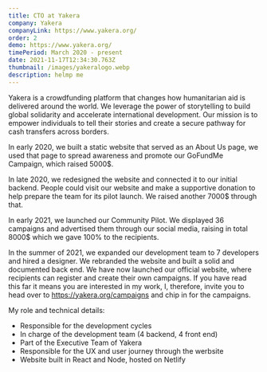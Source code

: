 ```yaml
---
title: CTO at Yakera
company: Yakera
companyLink: https://www.yakera.org/
order: 2
demo: https://www.yakera.org/
timePeriod: March 2020 - present
date: 2021-11-17T12:34:30.763Z
thumbnail: /images/yakeralogo.webp
description: helmp me
---
```

Yakera is a crowdfunding platform that changes how humanitarian aid is delivered around the world. We leverage the power of storytelling to build global solidarity and accelerate international development. Our mission is to empower individuals to tell their stories and create a secure pathway for cash transfers across borders.

In early 2020, we built a static website that served as an About Us page, we used that page to spread awareness and promote our GoFundMe Campaign, which raised 5000$.

In late 2020, we redesigned the website and connected it to our initial backend. People could visit our website and make a supportive donation to help prepare the team for its pilot launch. We raised another 7000$ through that.

In early 2021, we launched our Community Pilot. We displayed 36 campaigns and advertised them through our social media, raising in total 8000$ which we gave 100% to the recipients.

In the summer of 2021, we expanded our development team to 7 developers and hired a designer. We rebranded the website and built a solid and documented back end. We have now launched our official website, where recipients can register and create their own campaigns. If you have read this far it means you are interested in my work, I, therefore, invite you to head over to <https://yakera.org/campaigns> and chip in for the campaigns.

My role and technical details:

* Responsible for the development cycles
* In charge of the development team (4 backend, 4 front end)
* Part of the Executive Team of Yakera
* Responsible for the UX and user journey through the werbsite
* Website built in React and Node, hosted on Netlify